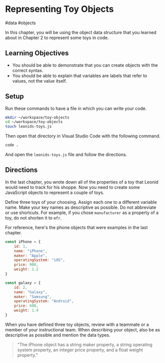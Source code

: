 # Representing Toy Objects

#data #objects

In this chapter, you will be using the object data structure that you learned about in Chapter 2 to represent some toys in code.

## Learning Objectives

* You should be able to demonstrate that you can create objects with the correct syntax.
* You should be able to explain that variables are labels that refer to values, not the value itself.

## Setup

Run these commands to have a file in which you can write your code.

```sh
mkdir ~/workspace/toy-objects
cd ~/workspace/toy-objects
touch leonids-toys.js
```

Then open that directory in Visual Studio Code with the following command.

```sh
code .
```

And open the `leonids-toys.js` file and follow the directions.

## Directions

In the last chapter, you wrote down all of the properties of a toy that Leonid would need to track for his shoppe. Now you need to create some JavaScript objects to represent a couple of toys.

Define three toys of your choosing. Assign each one to a different variable name. Make your key names as descriptive as possible. Do not abbreviate or use shortcuts. For example, if you chose `manufacturer` as a property of a toy, do not shorten it to `mfr`.

For reference, here's the phone objects that were examples in the last chapter.

```js
const iPhone = {
    id: 1,
    name: "iPhone",
    maker: "Apple",
    operatingSystem: "iOS",
    price: 900,
    weight: 1.2
}

const galaxy = {
    id: 2,
    name: "Galaxy",
    maker: "Samsung",
    operatingSystem: "Android",
    price: 600,
    weight: 1.4
}
```


When you have defined three toy objects, review with a teammate or a member of your instructional team. When describing your object, also be as descriptive as possible and mention the data types.

> "The iPhone object has a string maker property, a string operating system property, an integer price property, and a float weight property."
